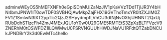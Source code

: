 admineWEyOS5hMEFXNFh0eGplSDhMUlZaNzJlV1pKaVVzTDd1TjlJR3Y4bHN4bmJPNW1IT0owTDF0SVBHQjAwMkpZajFHX19GVThoTmxYR0ItZXJIM0ZFV1Z1SmlwN3lXT2ppTlc2QzJ2SHpydmpfLVhCU3dtNjNvOXhjUHNNT2QxUjRUbDdhSTlzcFh4ZmJ4MExJQU1oY0w0U29GME5RMTEtS3ZpXzBLTFVzcV9ZNERhM0tOSWFDZ1lLQWMwU0FSRVNGUUhHWDJNaVU1RFdtQTZabDNCUkJPNDBrY2k3d0EwMTc4hello
